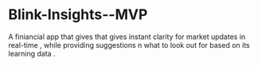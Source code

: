 # Blink-Insights--MVP
A finiancial app that gives  that gives instant clarity for market updates in real-time , while providing suggestions n what to look out for based on its learning data .

